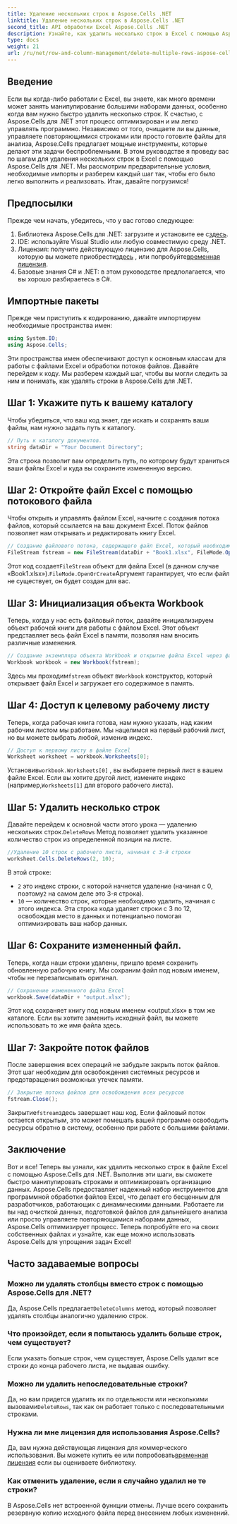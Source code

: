 ```yaml
---
title: Удаление нескольких строк в Aspose.Cells .NET
linktitle: Удаление нескольких строк в Aspose.Cells .NET
second_title: API обработки Excel Aspose.Cells .NET
description: Узнайте, как удалить несколько строк в Excel с помощью Aspose.Cells для .NET. Это подробное пошаговое руководство охватывает предварительные условия, примеры кодирования и часто задаваемые вопросы для разработчиков.
type: docs
weight: 21
url: /ru/net/row-and-column-management/delete-multiple-rows-aspose-cells/
---
```

## Введение
Если вы когда-либо работали с Excel, вы знаете, как много времени может занять манипулирование большими наборами данных, особенно когда вам нужно быстро удалить несколько строк. К счастью, с Aspose.Cells для .NET этот процесс оптимизирован и им легко управлять программно. Независимо от того, очищаете ли вы данные, управляете повторяющимися строками или просто готовите файлы для анализа, Aspose.Cells предлагает мощные инструменты, которые делают эти задачи беспроблемными.
В этом руководстве я проведу вас по шагам для удаления нескольких строк в Excel с помощью Aspose.Cells для .NET. Мы рассмотрим предварительные условия, необходимые импорты и разберем каждый шаг так, чтобы его было легко выполнить и реализовать. Итак, давайте погрузимся!
## Предпосылки
Прежде чем начать, убедитесь, что у вас готово следующее:
1.  Библиотека Aspose.Cells для .NET: загрузите и установите ее с[здесь](https://releases.aspose.com/cells/net/).
2. IDE: используйте Visual Studio или любую совместимую среду .NET.
3.  Лицензия: получите действующую лицензию для Aspose.Cells, которую вы можете приобрести[здесь](https://purchase.aspose.com/buy) , или попробуйте[временная лицензия](https://purchase.aspose.com/temporary-license/).
4. Базовые знания C# и .NET: в этом руководстве предполагается, что вы хорошо разбираетесь в C#.
## Импортные пакеты
Прежде чем приступить к кодированию, давайте импортируем необходимые пространства имен:
```csharp
using System.IO;
using Aspose.Cells;
```
Эти пространства имен обеспечивают доступ к основным классам для работы с файлами Excel и обработки потоков файлов.
Давайте перейдем к коду. Мы разберем каждый шаг, чтобы вы могли следить за ним и понимать, как удалять строки в Aspose.Cells для .NET.
## Шаг 1: Укажите путь к вашему каталогу
Чтобы убедиться, что ваш код знает, где искать и сохранять ваши файлы, нам нужно задать путь к каталогу.
```csharp
// Путь к каталогу документов.
string dataDir = "Your Document Directory";
```
Эта строка позволит вам определить путь, по которому будут храниться ваши файлы Excel и куда вы сохраните измененную версию.
## Шаг 2: Откройте файл Excel с помощью потокового файла
Чтобы открыть и управлять файлом Excel, начните с создания потока файлов, который ссылается на ваш документ Excel. Поток файлов позволяет нам открывать и редактировать книгу Excel.
```csharp
// Создание файлового потока, содержащего файл Excel, который необходимо открыть
FileStream fstream = new FileStream(dataDir + "Book1.xlsx", FileMode.OpenOrCreate);
```
 Этот код создает`FileStream` объект для файла Excel (в данном случае «Book1.xlsx»).`FileMode.OpenOrCreate`Аргумент гарантирует, что если файл не существует, он будет создан для вас.
## Шаг 3: Инициализация объекта Workbook
Теперь, когда у нас есть файловый поток, давайте инициализируем объект рабочей книги для работы с файлом Excel. Этот объект представляет весь файл Excel в памяти, позволяя нам вносить различные изменения.
```csharp
// Создание экземпляра объекта Workbook и открытие файла Excel через файловый поток
Workbook workbook = new Workbook(fstream);
```
 Здесь мы проходим`fstream` объект в`Workbook` конструктор, который открывает файл Excel и загружает его содержимое в память.
## Шаг 4: Доступ к целевому рабочему листу
Теперь, когда рабочая книга готова, нам нужно указать, над каким рабочим листом мы работаем. Мы нацелимся на первый рабочий лист, но вы можете выбрать любой, изменив индекс.
```csharp
// Доступ к первому листу в файле Excel
Worksheet worksheet = workbook.Worksheets[0];
```
 Установив`workbook.Worksheets[0]` , вы выбираете первый лист в вашем файле Excel. Если вы хотите другой лист, измените индекс (например,`Worksheets[1]` для второго рабочего листа).
## Шаг 5: Удалить несколько строк
 Давайте перейдем к основной части этого урока — удалению нескольких строк.`DeleteRows` Метод позволяет удалить указанное количество строк из определенной позиции на листе.
```csharp
//Удаление 10 строк с рабочего листа, начиная с 3-й строки
worksheet.Cells.DeleteRows(2, 10);
```
В этой строке:
- `2` это индекс строки, с которой начнется удаление (начиная с 0, поэтому`2` на самом деле это 3-я строка).
- `10` — количество строк, которые необходимо удалить, начиная с этого индекса.
Эта строка кода удаляет строки с 3 по 12, освобождая место в данных и потенциально помогая оптимизировать ваш набор данных.
## Шаг 6: Сохраните измененный файл.
Теперь, когда наши строки удалены, пришло время сохранить обновленную рабочую книгу. Мы сохраним файл под новым именем, чтобы не перезаписывать оригинал.
```csharp
// Сохранение измененного файла Excel
workbook.Save(dataDir + "output.xlsx");
```
Этот код сохраняет книгу под новым именем «output.xlsx» в том же каталоге. Если вы хотите заменить исходный файл, вы можете использовать то же имя файла здесь.
## Шаг 7: Закройте поток файлов
После завершения всех операций не забудьте закрыть поток файлов. Этот шаг необходим для освобождения системных ресурсов и предотвращения возможных утечек памяти.
```csharp
// Закрытие потока файлов для освобождения всех ресурсов
fstream.Close();
```
 Закрытие`fstream`здесь завершает наш код. Если файловый поток остается открытым, это может помешать вашей программе освободить ресурсы обратно в систему, особенно при работе с большими файлами.
## Заключение
Вот и все! Теперь вы узнали, как удалить несколько строк в файле Excel с помощью Aspose.Cells для .NET. Выполнив эти шаги, вы сможете быстро манипулировать строками и оптимизировать организацию данных. Aspose.Cells предоставляет надежный набор инструментов для программной обработки файлов Excel, что делает его бесценным для разработчиков, работающих с динамическими данными.
Работаете ли вы над очисткой данных, подготовкой файлов для дальнейшего анализа или просто управляете повторяющимися наборами данных, Aspose.Cells оптимизирует процесс. Теперь попробуйте его на своих собственных файлах и узнайте, как еще можно использовать Aspose.Cells для упрощения задач Excel!
## Часто задаваемые вопросы
### Можно ли удалять столбцы вместо строк с помощью Aspose.Cells для .NET?  
 Да, Aspose.Cells предлагает`DeleteColumns` метод, который позволяет удалять столбцы аналогично удалению строк.
### Что произойдет, если я попытаюсь удалить больше строк, чем существует?  
Если указать больше строк, чем существует, Aspose.Cells удалит все строки до конца рабочего листа, не выдавая ошибку.
### Можно ли удалить непоследовательные строки?  
 Да, но вам придется удалить их по отдельности или несколькими вызовами`DeleteRows`, так как он работает только с последовательными строками.
### Нужна ли мне лицензия для использования Aspose.Cells?  
 Да, вам нужна действующая лицензия для коммерческого использования. Вы можете купить ее или попробовать[временная лицензия](https://purchase.aspose.com/temporary-license/) если вы оцениваете библиотеку.
### Как отменить удаление, если я случайно удалил не те строки?  
В Aspose.Cells нет встроенной функции отмены. Лучше всего сохранить резервную копию исходного файла перед внесением любых изменений.